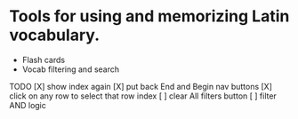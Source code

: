 # Tools for using and memorizing Latin vocabulary.

- Flash cards
- Vocab filtering and search

TODO
[X] show index again
[X] put back End and Begin nav buttons
[X] click on any row to select that row index
[ ] clear All filters button
[ ] filter AND logic
